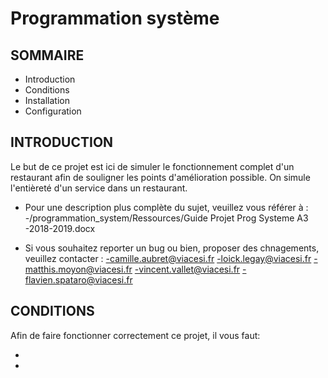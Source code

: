 # Programmation système

SOMMAIRE
---------------------
   
 * Introduction
 * Conditions
 * Installation
 * Configuration
 
INTRODUCTION
------------

Le but de ce projet est ici de simuler le fonctionnement complet d'un restaurant 
afin de souligner les points d'amélioration possible. On simule l'entièreté d'un
service dans un restaurant. 

 * Pour une description plus complète du sujet, veuillez vous référer à :
    -/programmation_system/Ressources/Guide Projet Prog Systeme A3 -2018-2019.docx

 * Si vous souhaitez reporter un bug ou bien, proposer des chnagements, veuillez contacter :
    -camille.aubret@viacesi.fr
    -loick.legay@viacesi.fr
    -matthis.moyon@viacesi.fr
    -vincent.vallet@viacesi.fr
    -flavien.spataro@viacesi.fr

CONDITIONS
------------

Afin de faire fonctionner correctement ce projet, il vous faut:

 * 
 * 
